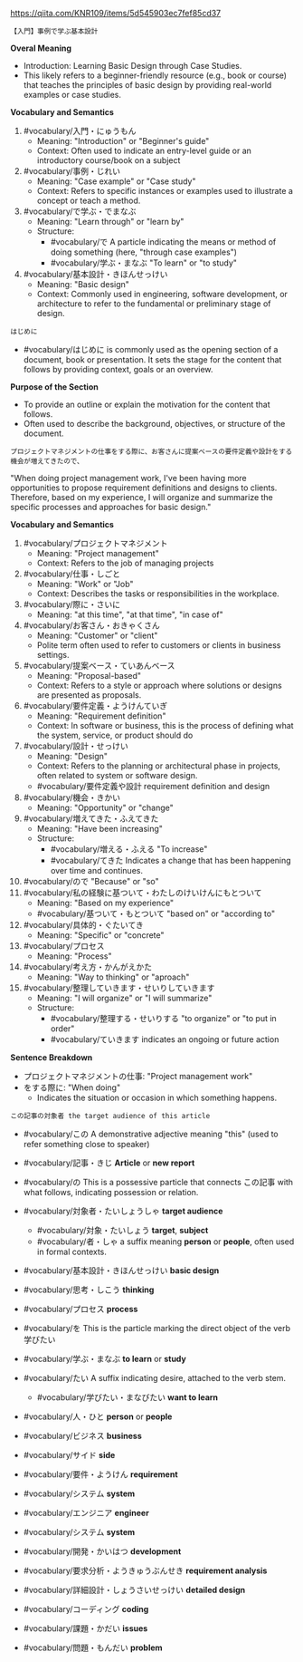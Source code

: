 https://qiita.com/KNR109/items/5d545903ec7fef85cd37

```
【入門】事例で学ぶ基本設計
```

**Overal Meaning**

- Introduction: Learning Basic Design through Case Studies.
- This likely refers to a beginner-friendly resource (e.g., book or course) that teaches the principles of basic design by providing real-world examples or case studies.

**Vocabulary and Semantics**

1. #vocabulary/入門・にゅうもん
	- Meaning: "Introduction" or "Beginner's guide"
	- Context: Often used to indicate an entry-level guide or an introductory course/book on a subject
2. #vocabulary/事例・じれい
	- Meaning: "Case example" or "Case study"
	- Context: Refers to specific instances or examples used to illustrate a concept or teach a method.
3. #vocabulary/で学ぶ・でまなぶ
	- Meaning: "Learn through" or "learn by"
	- Structure:
		- #vocabulary/で A particle indicating the means or method of doing something (here, "through case examples")
		- #vocabulary/学ぶ・まなぶ "To learn" or "to study"
4. #vocabulary/基本設計・きほんせっけい
	- Meaning: "Basic design"
	- Context: Commonly used in engineering, software development, or architecture to refer to the fundamental or preliminary stage of design.

```
はじめに
```

- #vocabulary/はじめに is commonly used as the opening section of a document, book or presentation. It sets the stage for the content that follows by providing context, goals or an overview.

**Purpose of the Section**

- To provide an outline or explain the motivation for the content that follows.
- Often used to describe the background, objectives, or structure of the document.

```
プロジェクトマネジメントの仕事をする際に、お客さんに提案ベースの要件定義や設計をする機会が増えてきたので、
```

"When doing project management work, I've been having more opportunities to propose requirement definitions and designs to clients. Therefore, based on my experience, I will organize and summarize the specific processes and approaches for basic design."

**Vocabulary and Semantics**

1. #vocabulary/プロジェクトマネジメント
	- Meaning: "Project management"
	- Context: Refers to the job of managing projects
2. #vocabulary/仕事・しごと
	- Meaning: "Work" or "Job"
	- Context: Describes the tasks or responsibilities in the workplace.
3. #vocabulary/際に・さいに
	- Meaning: "at this time", "at that time", "in case of"
4. #vocabulary/お客さん・おきゃくさん 
	- Meaning: "Customer" or "client"
	- Polite term often used to refer to customers or clients in business settings.
5. #vocabulary/提案ベース・ていあんベース
	- Meaning: "Proposal-based"
	- Context: Refers to a style or approach where solutions or designs are presented as proposals.
6. #vocabulary/要件定義・ようけんていぎ 
	- Meaning: "Requirement definition"
	- Context: In software or business, this is the process of defining what the system, service, or product should do
7. #vocabulary/設計・せっけい
	- Meaning: "Design"
	- Context: Refers to the planning or architectural phase in projects, often related to system or  software design.
	- #vocabulary/要件定義や設計 requirement definition and design
8. #vocabulary/機会・きかい
	- Meaning: "Opportunity" or "change"
9. #vocabulary/増えてきた・ふえてきた
	- Meaning: "Have been increasing"
	- Structure:
		- #vocabulary/増える・ふえる "To increase"
		- #vocabulary/てきた Indicates a change that has been happening over time and continues.
10. #vocabulary/ので "Because" or "so"
11. #vocabulary/私の経験に基ついて・わたしのけいけんにもとついて
	- Meaning: "Based on my experience"
	- #vocabulary/基ついて・もとついて "based on" or "according to"
12. #vocabulary/具体的・ぐたいてき
	- Meaning: "Specific" or "concrete"
13. #vocabulary/プロセス
	- Meaning: "Process"
14. #vocabulary/考え方・かんがえかた
	- Meaning: "Way to thinking" or "aproach"
15. #vocabulary/整理していきます・せいりしていきます
	- Meaning: "I will organize" or "I will summarize"
	- Structure:
		- #vocabulary/整理する・せいりする "to organize" or "to put in order"
		- #vocabulary/ていきます indicates an ongoing or future action

**Sentence Breakdown**

- プロジェクトマネジメントの仕事: "Project management work"
- をする際に: "When doing"
	- Indicates the situation or occasion in which something happens.

```
この記事の対象者 the target audience of this article
```
- #vocabulary/この A demonstrative adjective meaning "this" (used to refer something close to speaker)
- #vocabulary/記事・きじ **Article** or **new report**
- #vocabulary/の This is a possessive particle that connects この記事 with what follows, indicating possession or relation.
- #vocabulary/対象者・たいしょうしゃ **target audience**
	- #vocabulary/対象・たいしょう **target**, **subject**
	- #vocabulary/者・しゃ a suffix meaning **person** or **people**, often used in formal contexts.

- #vocabulary/基本設計・きほんせっけい **basic design**
- #vocabulary/思考・しこう **thinking**
- #vocabulary/プロセス **process**
- #vocabulary/を This is the particle marking the direct object of the verb 学びたい
- #vocabulary/学ぶ・まなぶ **to learn** or **study**
- #vocabulary/たい A suffix indicating desire, attached to the verb stem.
	- #vocabulary/学びたい・まなびたい **want to learn**
- #vocabulary/人・ひと **person** or **people**

- #vocabulary/ビジネス **business**
- #vocabulary/サイド **side**
- #vocabulary/要件・ようけん **requirement**
- #vocabulary/システム **system**
- #vocabulary/エンジニア **engineer**
- #vocabulary/システム **system**
- #vocabulary/開発・かいはつ **development**
- #vocabulary/要求分析・ようきゅうぶんせき **requirement analysis**
- #vocabulary/詳細設計・しょうさいせっけい **detailed design**
- #vocabulary/コーディング **coding**
- #vocabulary/課題・かだい **issues**
- #vocabulary/問題・もんだい **problem**